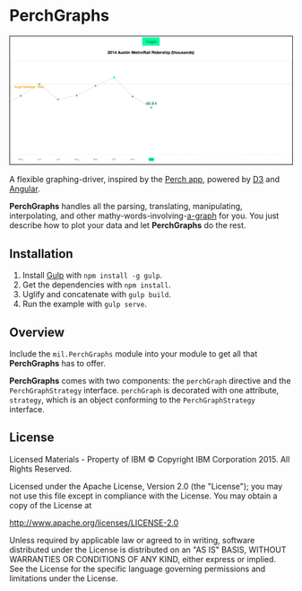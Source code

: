 # PerchGraphs

<p align="center">
<img src="demo.gif" alt="Animation" border=1 /></p>

A flexible graphing-driver, inspired by the [Perch app](https://vimeo.com/128847479), powered by [D3](https://github.com/mbostock/d3) and [Angular](https://github.com/angular/angular).

**PerchGraphs** handles all the parsing, translating, manipulating, interpolating, and other mathy-words-involving-[a-graph](https://www.youtube.com/watch?v=sIlNIVXpIns) for you. You just describe how to plot your data and let **PerchGraphs** do the rest.

## Installation

1. Install [Gulp](https://github.com/gulpjs/gulp) with `npm install -g gulp`.
2. Get the dependencies with `npm install`.
3. Uglify and concatenate with `gulp build`.
4. Run the example with `gulp serve`.

## Overview

Include the `mil.PerchGraphs` module into your module to get all that **PerchGraphs** has to offer.

**PerchGraphs** comes with two components: the `perchGraph` directive and the `PerchGraphStrategy` interface. `perchGraph` is decorated with one attribute, `strategy`, which is an object conforming to the `PerchGraphStrategy` interface.

## License

Licensed Materials - Property of IBM
© Copyright IBM Corporation 2015. All Rights Reserved.

Licensed under the Apache License, Version 2.0 (the "License");
you may not use this file except in compliance with the License.
You may obtain a copy of the License at

   http://www.apache.org/licenses/LICENSE-2.0

Unless required by applicable law or agreed to in writing, software
distributed under the License is distributed on an "AS IS" BASIS,
WITHOUT WARRANTIES OR CONDITIONS OF ANY KIND, either express or implied.
See the License for the specific language governing permissions and
limitations under the License.
